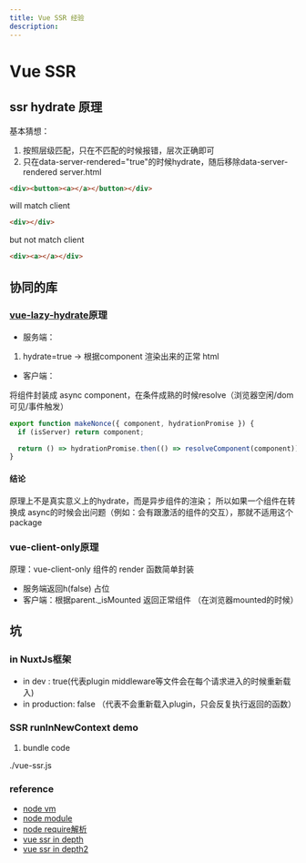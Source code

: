 ```yaml
---
title: Vue SSR 经验
description:
---
```


# Vue SSR

## ssr hydrate 原理

基本猜想： 

1. 按照层级匹配，只在不匹配的时候报错，层次正确即可
2. 只在data-server-rendered="true"的时候hydrate，随后移除data-server-rendered
server.html
```html
<div><button><a></a></button></div>
```
will match client
```html
<div></div>
```
but not match client
```html
<div><a></a></div>
```
## 协同的库
### [vue-lazy-hydrate](https://github.com/maoberlehner/vue-lazy-hydration)原理
* 服务端：

1. hydrate=true -> 根据component 渲染出来的正常 html

* 客户端：

将组件封装成 async component，在条件成熟的时候resolve（浏览器空闲/dom可见/事件触发）
```js
export function makeNonce({ component, hydrationPromise }) {
  if (isServer) return component;

  return () => hydrationPromise.then(() => resolveComponent(component));
}
```
#### 结论
原理上不是真实意义上的hydrate，而是异步组件的渲染；
所以如果一个组件在转换成 async的时候会出问题（例如：会有跟激活的组件的交互），那就不适用这个package
### vue-client-only原理
原理：vue-client-only 组件的 render 函数简单封装
* 服务端返回h(false) 占位
* 客户端：根据parent._isMounted 返回正常组件 （在浏览器mounted的时候）

## 坑
 
### in NuxtJs框架
* in dev : true(代表plugin middleware等文件会在每个请求进入的时候重新载入)
* in production: false （代表不会重新载入plugin，只会反复执行返回的函数）

### SSR runInNewContext demo

1. bundle code

./vue-ssr.js

### reference

* [node vm](https://nodejs.org/api/vm.html)
* [node module](https://nodejs.org/api/modules.html#modules_the_module_wrapper)
* [node require解析](https://segmentfault.com/a/1190000008587112)
* [vue ssr in depth](https://harttle.land/2020/02/10/deep-into-vue-ssr.html)
* [vue ssr in depth2](https://zhuanlan.zhihu.com/p/61348429)
